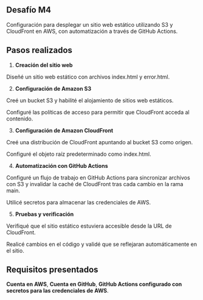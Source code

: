 ## Desafío M4

Configuración para desplegar un sitio web estático utilizando S3 y CloudFront en AWS, con automatización a través de GitHub Actions.

## Pasos realizados

1. **Creación del sitio web**

Diseñé un sitio web estático con archivos index.html y error.html.

2. **Configuración de Amazon S3**

Creé un bucket S3 y habilité el alojamiento de sitios web estáticos.

Configuré las políticas de acceso para permitir que CloudFront acceda al contenido.

3. **Configuración de Amazon CloudFront**

Creé una distribución de CloudFront apuntando al bucket S3 como origen.

Configuré el objeto raíz predeterminado como index.html.

4. **Automatización con GitHub Actions**

Configuré un flujo de trabajo en GitHub Actions para sincronizar archivos con S3 y invalidar la caché de CloudFront tras cada cambio en la rama main.

Utilicé secretos para almacenar las credenciales de AWS.

5. **Pruebas y verificación**

Verifiqué que el sitio estático estuviera accesible desde la URL de CloudFront.

Realicé cambios en el código y validé que se reflejaran automáticamente en el sitio.

## Requisitos presentados

**Cuenta en AWS**,
**Cuenta en GitHub**,
**GitHub Actions configurado con secretos para las credenciales de AWS**.

